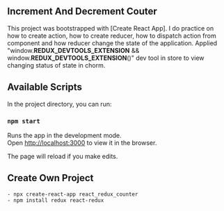 ## Increment And Decrement Couter
This project was bootstrapped with [Create React App]. I do practice on how to create action, how to create reducer, how to dispatch action from component and how reducer change the state of the application. Applied "window.__REDUX_DEVTOOLS_EXTENSION__ && window.__REDUX_DEVTOOLS_EXTENSION__()" dev tool in store to view changing status of state in chorm.

## Available Scripts

In the project directory, you can run:

### `npm start`

Runs the app in the development mode.<br />
Open [http://localhost:3000](http://localhost:3000) to view it in the browser.

The page will reload if you make edits.

## Create Own Project
	- npx create-react-app react_redux_counter
	- npm install redux react-redux
